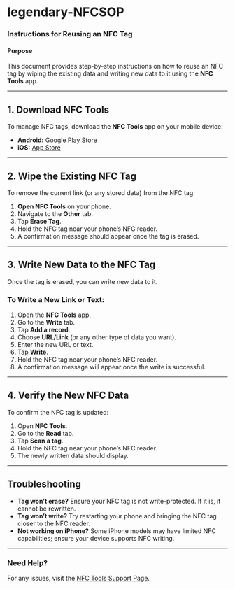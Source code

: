 # legendary-NFCSOP

### **Instructions for Reusing an NFC Tag**
#### **Purpose**
This document provides step-by-step instructions on how to reuse an NFC tag by wiping the existing data and writing new data to it using the **NFC Tools** app.

---

## **1. Download NFC Tools**
To manage NFC tags, download the **NFC Tools** app on your mobile device:

- **Android:** [Google Play Store](https://play.google.com/store/apps/details?id=com.wakdev.wdnfc&hl=en)
- **iOS:** [App Store](https://apps.apple.com/us/app/nfc-tools/id1252962749)

---

## **2. Wipe the Existing NFC Tag**
To remove the current link (or any stored data) from the NFC tag:

1. **Open NFC Tools** on your phone.
2. Navigate to the **Other** tab.
3. Tap **Erase Tag**.
4. Hold the NFC tag near your phone’s NFC reader.
5. A confirmation message should appear once the tag is erased.

---

## **3. Write New Data to the NFC Tag**
Once the tag is erased, you can write new data to it.

### **To Write a New Link or Text:**
1. Open the **NFC Tools** app.
2. Go to the **Write** tab.
3. Tap **Add a record**.
4. Choose **URL/Link** (or any other type of data you want).
5. Enter the new URL or text.
6. Tap **Write**.
7. Hold the NFC tag near your phone’s NFC reader.
8. A confirmation message will appear once the write is successful.

---

## **4. Verify the New NFC Data**
To confirm the NFC tag is updated:
1. Open **NFC Tools**.
2. Go to the **Read** tab.
3. Tap **Scan a tag**.
4. Hold the NFC tag near your phone’s NFC reader.
5. The newly written data should display.

---

## **Troubleshooting**
- **Tag won’t erase?** Ensure your NFC tag is not write-protected. If it is, it cannot be rewritten.
- **Tag won’t write?** Try restarting your phone and bringing the NFC tag closer to the NFC reader.
- **Not working on iPhone?** Some iPhone models may have limited NFC capabilities; ensure your device supports NFC writing.

---

### **Need Help?**
For any issues, visit the [NFC Tools Support Page](https://www.wakdev.com/en/apps/nfc-tools.html).

